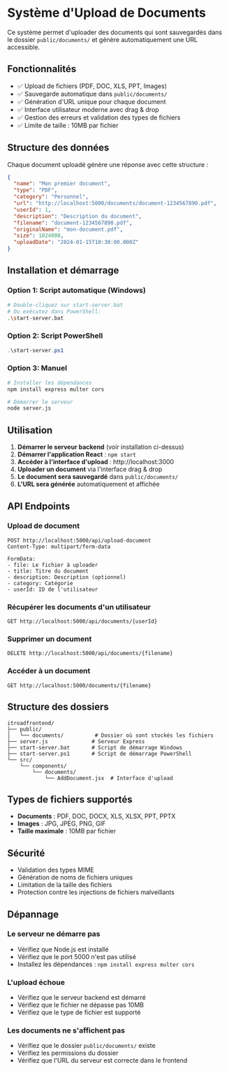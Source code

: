 # Système d'Upload de Documents

Ce système permet d'uploader des documents qui sont sauvegardés dans le dossier `public/documents/` et génère automatiquement une URL accessible.

## Fonctionnalités

- ✅ Upload de fichiers (PDF, DOC, XLS, PPT, Images)
- ✅ Sauvegarde automatique dans `public/documents/`
- ✅ Génération d'URL unique pour chaque document
- ✅ Interface utilisateur moderne avec drag & drop
- ✅ Gestion des erreurs et validation des types de fichiers
- ✅ Limite de taille : 10MB par fichier

## Structure des données

Chaque document uploadé génère une réponse avec cette structure :

```json
{
  "name": "Mon premier document",
  "type": "PDF",
  "category": "Personnel",
  "url": "http://localhost:5000/documents/document-1234567890.pdf",
  "userId": 1,
  "description": "Description du document",
  "filename": "document-1234567890.pdf",
  "originalName": "mon-document.pdf",
  "size": 1024000,
  "uploadDate": "2024-01-15T10:30:00.000Z"
}
```

## Installation et démarrage

### Option 1: Script automatique (Windows)
```bash
# Double-cliquez sur start-server.bat
# Ou exécutez dans PowerShell:
.\start-server.bat
```

### Option 2: Script PowerShell
```powershell
.\start-server.ps1
```

### Option 3: Manuel
```bash
# Installer les dépendances
npm install express multer cors

# Démarrer le serveur
node server.js
```

## Utilisation

1. **Démarrer le serveur backend** (voir installation ci-dessus)
2. **Démarrer l'application React** : `npm start`
3. **Accéder à l'interface d'upload** : http://localhost:3000
4. **Uploader un document** via l'interface drag & drop
5. **Le document sera sauvegardé** dans `public/documents/`
6. **L'URL sera générée** automatiquement et affichée

## API Endpoints

### Upload de document
```
POST http://localhost:5000/api/upload-document
Content-Type: multipart/form-data

FormData:
- file: Le fichier à uploader
- title: Titre du document
- description: Description (optionnel)
- category: Catégorie
- userId: ID de l'utilisateur
```

### Récupérer les documents d'un utilisateur
```
GET http://localhost:5000/api/documents/{userId}
```

### Supprimer un document
```
DELETE http://localhost:5000/api/documents/{filename}
```

### Accéder à un document
```
GET http://localhost:5000/documents/{filename}
```

## Structure des dossiers

```
itroadfrontend/
├── public/
│   └── documents/          # Dossier où sont stockés les fichiers
├── server.js              # Serveur Express
├── start-server.bat       # Script de démarrage Windows
├── start-server.ps1       # Script de démarrage PowerShell
└── src/
    └── components/
        └── documents/
            └── AddDocument.jsx  # Interface d'upload
```

## Types de fichiers supportés

- **Documents** : PDF, DOC, DOCX, XLS, XLSX, PPT, PPTX
- **Images** : JPG, JPEG, PNG, GIF
- **Taille maximale** : 10MB par fichier

## Sécurité

- Validation des types MIME
- Génération de noms de fichiers uniques
- Limitation de la taille des fichiers
- Protection contre les injections de fichiers malveillants

## Dépannage

### Le serveur ne démarre pas
- Vérifiez que Node.js est installé
- Vérifiez que le port 5000 n'est pas utilisé
- Installez les dépendances : `npm install express multer cors`

### L'upload échoue
- Vérifiez que le serveur backend est démarré
- Vérifiez que le fichier ne dépasse pas 10MB
- Vérifiez que le type de fichier est supporté

### Les documents ne s'affichent pas
- Vérifiez que le dossier `public/documents/` existe
- Vérifiez les permissions du dossier
- Vérifiez que l'URL du serveur est correcte dans le frontend 